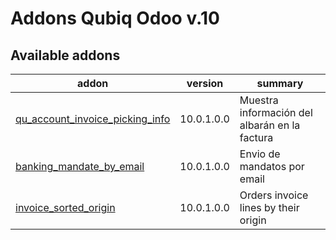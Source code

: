 Addons Qubiq Odoo v.10
======================

[//]: # (addons)

Available addons
----------------
addon | version | summary
--- | --- | ---
[qu_account_invoice_picking_info](qu_account_invoice_picking_info/) | 10.0.1.0.0 | Muestra información del albarán en la factura
[banking_mandate_by_email](banking_mandate_by_email/) | 10.0.1.0.0 | Envio de mandatos por email
[invoice_sorted_origin](invoice_sorted_origin/) | 10.0.1.0.0 | Orders invoice lines by their origin

[//]: # (end addons)